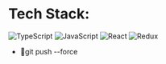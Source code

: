 # Tech Stack:
![TypeScript](https://img.shields.io/badge/typescript-pink.svg?style=for-the-badge&logo=typescript&logoColor=white) ![JavaScript](https://img.shields.io/badge/javascript-%23323330.svg?style=for-the-badge&logo=javascript&logoColor=%23F7DF1E)
![React](https://img.shields.io/badge/react-%23323330.svg?style=for-the-badge&logo=react&logoColor=%2361DAFB) ![Redux](https://img.shields.io/badge/redux-pink.svg?style=for-the-badge&logo=redux&logoColor=black)
- 🔫git push --force
